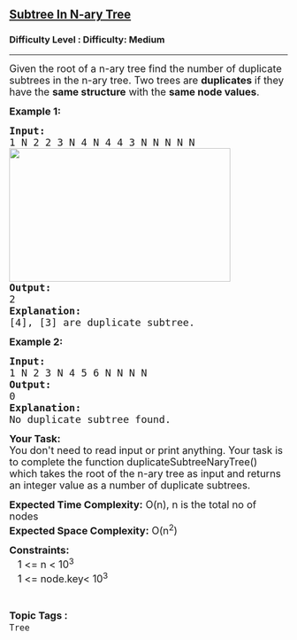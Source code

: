 <h2><a href="https://www.geeksforgeeks.org/problems/subtree-in-n-ary-tree--170647/1?page=1&difficulty=Medium&status=unsolved&sortBy=accuracy">Subtree In N-ary Tree</a></h2><h3>Difficulty Level : Difficulty: Medium</h3><hr><div class="problems_problem_content__Xm_eO"><p><span style="font-size: 18px;">Given the root of a&nbsp;n-ary tree find the number of duplicate subtrees in the&nbsp;n-ary tree. Two trees are&nbsp;<strong>duplicates</strong>&nbsp;if they have the&nbsp;<strong>same structure</strong>&nbsp;with the&nbsp;<strong>same node values</strong>.</span></p>
<p><strong><span style="font-size: 18px;">Example 1:</span></strong></p>
<pre><span style="font-size: 18px;"><strong>Input:</strong>
1 N 2 2 3 N 4 N 4 4 3 N N N N N
<img style="height: 241px; width: 400px;" src="https://media.geeksforgeeks.org/img-practice/n-ary-1-1668854978.PNG" alt="">
<strong>Output:</strong> 
2
<strong>Explanation:</strong> 
[4], [3] are duplicate subtree.</span>
</pre>
<p><strong><span style="font-size: 18px;">Example 2:</span></strong></p>
<pre><strong><span style="font-size: 18px;">Input:
</span></strong><span style="font-size: 18px;">1 N 2 3 N 4 5 6 N N N N
<img src="https://media.geeksforgeeks.org/img-practice/Duplicaten-arytree-1-1668674633.png" alt="">
<strong>Output:</strong> 
0
<strong>Explanation:</strong> 
No duplicate subtree found.</span>
</pre>
<p><span style="font-size: 18px;"><strong>Your Task:</strong><br>You don't need to read input or print anything. Your task is to complete the function duplicateSubtreeNaryTree</span><span style="font-size: 18px;">() which takes the root of the n-ary tree as input and returns an integer value as a number of duplicate subtrees.</span></p>
<p><span style="font-size: 18px;"><strong>Expected Time Complexity:</strong> O(n), n is the total no of nodes<br><strong>Expected Space Complexity:</strong> O(n<sup>2</sup>)</span></p>
<p><span style="font-size: 18px;"><strong>Constraints:</strong><br>&nbsp;&nbsp;&nbsp;1 &lt;= n &lt;&nbsp;10<sup>3</sup><br>&nbsp;&nbsp;&nbsp;1 &lt;= node.key&lt;&nbsp;10<sup>3</sup></span></p></div><br><p><span style=font-size:18px><strong>Topic Tags : </strong><br><code>Tree</code>&nbsp;